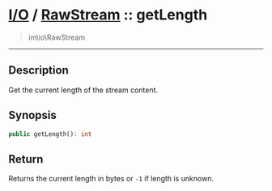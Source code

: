 # [I/O](io.md) / [RawStream](io-RawStream.md) :: getLength
 > im\io\RawStream
____

## Description
Get the current length of the stream content.

## Synopsis
```php
public getLength(): int
```

## Return
Returns the current length in bytes or `-1` if length is unknown.
